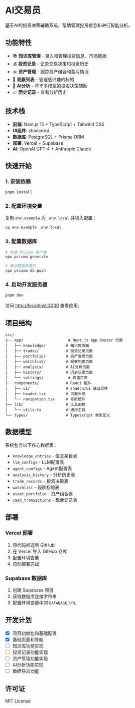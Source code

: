 # AI交易员

基于AI的投资决策辅助系统，帮助管理投资信息和进行智能分析。

## 功能特性

- 📚 **知识库管理** - 录入和管理投资信息、市场数据
- 💰 **投资记录** - 记录交易决策和投资历史
- 📊 **资产管理** - 跟踪资产组合和盈亏情况
- 👀 **观察列表** - 管理感兴趣的标的
- 🤖 **AI分析** - 基于多模型的投资决策辅助
- 📈 **历史记录** - 查看分析历史

## 技术栈

- **前端**: Next.js 15 + TypeScript + Tailwind CSS
- **UI组件**: shadcn/ui
- **数据库**: PostgreSQL + Prisma ORM
- **部署**: Vercel + Supabase
- **AI**: OpenAI GPT-4 + Anthropic Claude

## 快速开始

### 1. 安装依赖

```bash
pnpm install
```

### 2. 配置环境变量

复制 `env.example` 为 `.env.local` 并填入配置：

```bash
cp env.example .env.local
```

### 3. 配置数据库

```bash
# 生成 Prisma 客户端
npx prisma generate

# 推送数据库模式
npx prisma db push
```

### 4. 启动开发服务器

```bash
pnpm dev
```

访问 [http://localhost:3000](http://localhost:3000) 查看应用。

## 项目结构

```
src/
├── app/                    # Next.js App Router 页面
│   ├── knowledge/         # 知识库页面
│   ├── trades/            # 投资记录页面
│   ├── portfolio/         # 资产管理页面
│   ├── watchlist/         # 观察列表页面
│   ├── analysis/          # AI分析页面
│   ├── history/           # 历史记录页面
│   └── settings/           # 设置页面
├── components/            # React 组件
│   ├── ui/                # shadcn/ui 基础组件
│   ├── header.tsx         # 页面头部
│   └── navigation.tsx     # 导航组件
├── lib/                   # 工具函数
│   └── utils.ts           # 通用工具
└── types/                 # TypeScript 类型定义
```

## 数据模型

系统包含以下核心数据表：

- `knowledge_entries` - 信息条目表
- `llm_configs` - LLM配置表
- `agent_configs` - Agent配置表
- `analysis_history` - 分析历史表
- `trade_records` - 投资决策表
- `watchlist` - 观察标的表
- `asset_portfolio` - 资产组合表
- `cash_transactions` - 现金记录表

## 部署

### Vercel 部署

1. 将代码推送到 GitHub
2. 在 Vercel 导入 GitHub 仓库
3. 配置环境变量
4. 自动部署完成

### Supabase 数据库

1. 创建 Supabase 项目
2. 获取数据库连接字符串
3. 配置环境变量中的 `DATABASE_URL`

## 开发计划

- [x] 项目初始化和基础配置
- [x] 基础页面和导航
- [ ] 知识库功能实现
- [ ] 投资记录功能实现
- [ ] 资产管理功能实现
- [ ] AI分析功能实现
- [ ] 数据导出功能

## 许可证

MIT License
